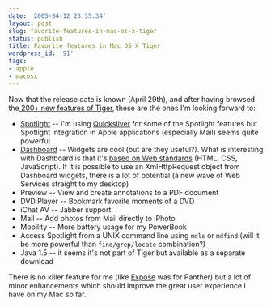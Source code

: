 ```yaml
---
date: '2005-04-12 23:35:34'
layout: post
slug: favorite-features-in-mac-os-x-tiger
status: publish
title: Favorite features in Mac OS X Tiger
wordpress_id: '91'
tags:
- apple
- macosx
---
```


Now that the release date is known (April 29th), and after having browsed the[ 200+ new features of Tiger](http://www.apple.com/macosx/features/expose/), these are the ones I'm looking forward to:

  * [Spotlight](http://www.apple.com/macosx/features/spotlight/) -- I'm using [Quicksilver](http://quicksilver.blacktree.com/) for some of the Spotlight features but Spotlight integration in Apple applications (especially Mail) seems quite powerful
  * [Dashboard](http://www.apple.com/macosx/features/dashboard/) -- Widgets are cool (but are they useful?). What is interesting with Dashboard is that it's [based on Web standards](http://developer.apple.com/macosx/tiger/dashboard.html) (HTML, CSS, JavaScript). If it is possible to use an XmlHttpRequest object from Dashboard widgets, there is a lot of potential (a new wave of Web Services straight to my desktop)
  * Preview -- View and create annotations to a PDF document
  * DVD Player -- Bookmark favorite moments of a DVD
  * iChat AV -- Jabber support
  * Mail -- Add photos from Mail directly to iPhoto
  * Mobility -- More battery usage for my PowerBook
  * Access Spotlight from a UNIX command line using `mdls` or `mdfind` (will it be more powerful than `find/grep/locate` combination?)
  * Java 1.5 -- it seems it's not part of Tiger but available as a separate download


There is no killer feature for me (like [Expose](http://www.apple.com/macosx/features/expose/) was for Panther) but a lot of minor enhancements which should improve the great user experience I have on my Mac so far.


